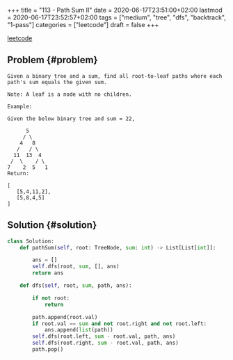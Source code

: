 +++
title = "113 - Path Sum II"
date = 2020-06-17T23:51:00+02:00
lastmod = 2020-06-17T23:52:57+02:00
tags = ["medium", "tree", "dfs", "backtrack", "1-pass"]
categories = ["leetcode"]
draft = false
+++

[leetcode](https://leetcode.com/problems/path-sum-ii/)


## Problem {#problem}

```text
Given a binary tree and a sum, find all root-to-leaf paths where each path's sum equals the given sum.

Note: A leaf is a node with no children.

Example:

Given the below binary tree and sum = 22,

      5
     / \
    4   8
   /   / \
  11  13  4
 /  \    / \
7    2  5   1
Return:

[
   [5,4,11,2],
   [5,8,4,5]
]
```


## Solution {#solution}

```python
class Solution:
    def pathSum(self, root: TreeNode, sum: int) -> List[List[int]]:

        ans = []
        self.dfs(root, sum, [], ans)
        return ans

    def dfs(self, root, sum, path, ans):

        if not root:
            return

        path.append(root.val)
        if root.val == sum and not root.right and not root.left:
            ans.append(list(path))
        self.dfs(root.left, sum - root.val, path, ans)
        self.dfs(root.right, sum - root.val, path, ans)
        path.pop()
```
